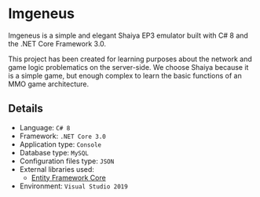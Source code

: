 # Imgeneus

Imgeneus is a simple and elegant Shaiya EP3 emulator built with C# 8 and the .NET Core Framework 3.0.

This project has been created for learning purposes about the network and game logic problematics on the server-side.
We choose Shaiya because  it is a simple game, but enough complex to learn the basic functions of an MMO game architecture.

## Details
- Language: `C# 8`
- Framework: `.NET Core 3.0`
- Application type: `Console`
- Database type: `MySQL`
- Configuration files type: `JSON`
- External libraries used:
	- [Entity Framework Core](https://github.com/aspnet/EntityFrameworkCore)
- Environment: `Visual Studio 2019`
